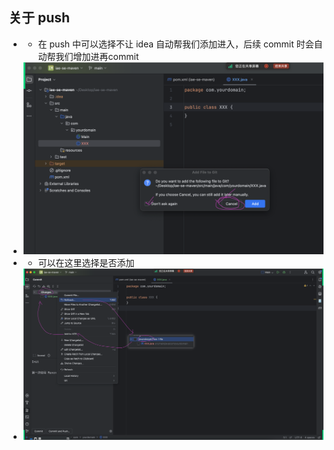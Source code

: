 ## 关于 push
* - 在 push 中可以选择不让 idea 自动帮我们添加进入，后续 commit 时会自动帮我们增加进再commit
* ![img_1.png](img_1.png)
* - 可以在这里选择是否添加
* ![img_2.png](img_2.png)
